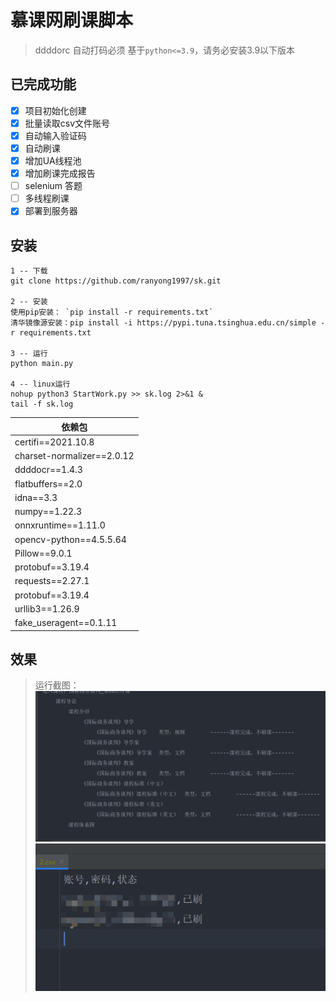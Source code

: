 # 慕课网刷课脚本

> ddddorc 自动打码必须 基于`python<=3.9`，请务必安装3.9以下版本

## 已完成功能

- [x] 项目初始化创建
- [x] 批量读取csv文件账号
- [x] 自动输入验证码
- [x] 自动刷课
- [x] 增加UA线程池
- [x] 增加刷课完成报告
- [ ] selenium 答题
- [ ] 多线程刷课
- [x] 部署到服务器

## 安装

```git
1 -- 下载
git clone https://github.com/ranyong1997/sk.git

2 -- 安装
使用pip安装： `pip install -r requirements.txt`
清华镜像源安装：pip install -i https://pypi.tuna.tsinghua.edu.cn/simple -r requirements.txt

3 -- 运行
python main.py

4 -- linux运行
nohup python3 StartWork.py >> sk.log 2>&1 &
tail -f sk.log
```

| 依赖包                      |
|----------------------------| 
| certifi==2021.10.8         | 
| charset-normalizer==2.0.12 | 
| ddddocr==1.4.3             | 
| flatbuffers==2.0           | 
| idna==3.3                  | 
| numpy==1.22.3              | 
| onnxruntime==1.11.0        | 
| opencv-python==4.5.5.64    | 
| Pillow==9.0.1              | 
| protobuf==3.19.4           | 
| requests==2.27.1           | 
| protobuf==3.19.4           | 
| urllib3==1.26.9            | 
| fake_useragent==0.1.11     | 

## 效果
> 运行截图：
![1](./image/1.png)
![2](./image/2.png)